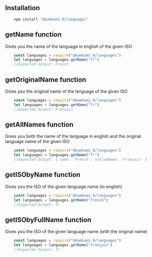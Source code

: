 ## Installation
```js
    npm install "@kamkam1_0/languages"
```

## getName function

Gives you the name of the language in english of the given ISO

```js
    const languages = require("@kamkam1_0/languages")
    let languages = languages.getName("fr")
    //Expected Output: French
```

## getOriginalName function

Gives you the original name of the language of the given ISO

```js
    const languages = require("@kamkam1_0/languages")
    let languages = languages.getName("fr")
    //Expected Output: Français
```

## getAllNames function

Gives you both the name of the language in english and the original language name of the given ISO

```js
    const languages = require("@kamkam1_0/languages")
    let languages = languages.getName("fr")
    //Expected Output: { name: 'French', nativeName: 'Français' }
```

## getISObyName function

Gives you the ISO of the given language name (in english)

```js
    const languages = require("@kamkam1_0/languages")
    let languages = languages.getName("french")
    //Expected Output: fr
```

## getISObyFullName function

Gives you the ISO of the given language name (with the original name)

```js
    const languages = require("@kamkam1_0/languages")
    let languages = languages.getName("français")
    //Expected Output: fr
```